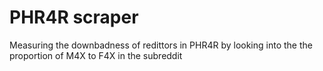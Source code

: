 # PHR4R scraper
Measuring the downbadness of redittors in PHR4R by looking into the the proportion of M4X to F4X in the subreddit
